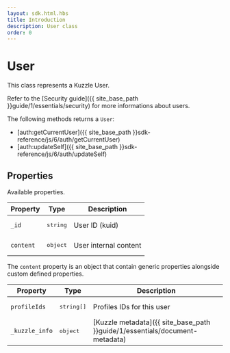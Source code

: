 ```yaml
---
layout: sdk.html.hbs
title: Introduction
description: User class
order: 0
---
```


# User

This class represents a Kuzzle User.  

Refer to the [Security guide]({{ site_base_path }}guide/1/essentials/security) for more informations about users.

The following methods returns a `User`:
 - [auth:getCurrentUser]({{ site_base_path }}sdk-reference/js/6/auth/getCurrentUser)
 - [auth:updateSelf]({{ site_base_path }}sdk-reference/js/6/auth/updateSelf)

## Properties

Available properties.

| Property | Type | Description |
|--- |--- |--- |
| `_id` | <pre>string</pre> | User ID (kuid) |
| `content` | <pre>object</pre> | User internal content |

The `content` property is an object that contain generic properties alongside custom defined properties.

| Property | Type | Description |
|--- |--- |--- |
| `profileIds` | <pre>string[]</pre> | Profiles IDs for this user |
| `_kuzzle_info` | <pre>object</pre> | [Kuzzle metadata]({{ site_base_path }}guide/1/essentials/document-metadata) |
